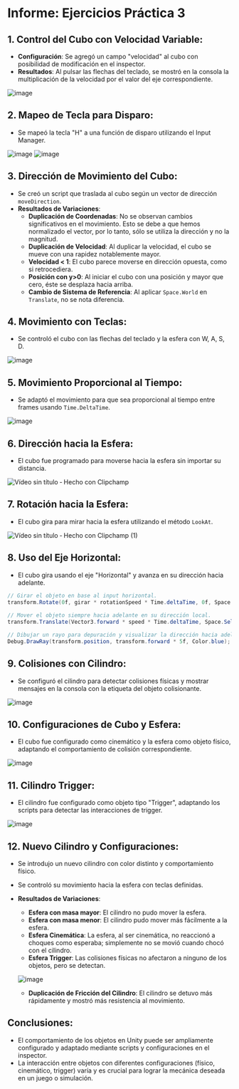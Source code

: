 # Informe: Ejercicios Práctica 3

## 1. Control del Cubo con Velocidad Variable:
- **Configuración**: Se agregó un campo "velocidad" al cubo con posibilidad de modificación en el inspector.
- **Resultados**: Al pulsar las flechas del teclado, se mostró en la consola la multiplicación de la velocidad por el valor del eje correspondiente.

![image](https://github.com/alu0101246949/practica3-II/assets/114754476/59e32e69-7cf6-4198-84ce-f808449f4d72)

## 2. Mapeo de Tecla para Disparo:
- Se mapeó la tecla "H" a una función de disparo utilizando el Input Manager.

![image](https://github.com/alu0101246949/practica3-II/assets/114754476/36ff7780-234f-4741-9dbc-5371520debfc)
![image](https://github.com/alu0101246949/practica3-II/assets/114754476/c89238aa-5c02-4f49-8019-9cbd5ce18664)


## 3. Dirección de Movimiento del Cubo:
- Se creó un script que traslada al cubo según un vector de dirección `moveDirection`.
- **Resultados de Variaciones**:
  - **Duplicación de Coordenadas**: No se observan cambios significativos en el movimiento. Esto se debe a que hemos normalizado el vector, por lo tanto, sólo se utiliza la    dirección y no la magnitud.
  - **Duplicación de Velocidad**: Al duplicar la velocidad, el cubo se mueve con una rapidez notablemente mayor.
  - **Velocidad < 1**: El cubo parece moverse en dirección opuesta, como si retrocediera.
  - **Posición con y>0**: Al iniciar el cubo con una posición y mayor que cero, éste se desplaza hacia arriba.
  - **Cambio de Sistema de Referencia**: Al aplicar `Space.World` en `Translate`, no se nota diferencia.



## 4. Movimiento con Teclas:
- Se controló el cubo con las flechas del teclado y la esfera con W, A, S, D.

![image](https://github.com/alu0101246949/practica3-II/assets/114754476/195882db-d222-4c55-862b-dad5d46b450d)


## 5. Movimiento Proporcional al Tiempo:
- Se adaptó el movimiento para que sea proporcional al tiempo entre frames usando `Time.DeltaTime`.

![image](https://github.com/alu0101246949/practica3-II/assets/114754476/9eaa1521-7efb-471e-bfbb-7d8334bf1a09)



## 6. Dirección hacia la Esfera:
- El cubo fue programado para moverse hacia la esfera sin importar su distancia.

![Vídeo sin título ‐ Hecho con Clipchamp](https://github.com/alu0101246949/practica3-II/assets/114754476/028f705b-89e5-472e-a921-c7058d2bcc58)


## 7. Rotación hacia la Esfera:
- El cubo gira para mirar hacia la esfera utilizando el método `LookAt`.

![Vídeo sin título ‐ Hecho con Clipchamp (1)](https://github.com/alu0101246949/practica3-II/assets/114754476/2dfccc9b-ad4a-4793-979a-65f6f84d2ccc)

## 8. Uso del Eje Horizontal:
- El cubo gira usando el eje "Horizontal" y avanza en su dirección hacia adelante.

```c#
// Girar el objeto en base al input horizontal.
transform.Rotate(0f, girar * rotationSpeed * Time.deltaTime, 0f, Space.World);
        
// Mover el objeto siempre hacia adelante en su dirección local.
transform.Translate(Vector3.forward * speed * Time.deltaTime, Space.Self);

// Dibujar un rayo para depuración y visualizar la dirección hacia adelante del objeto.
Debug.DrawRay(transform.position, transform.forward * 5f, Color.blue);
```

## 9. Colisiones con Cilindro:
- Se configuró el cilindro para detectar colisiones físicas y mostrar mensajes en la consola con la etiqueta del objeto colisionante.

![image](https://github.com/alu0101246949/practica3-II/assets/114754476/17dc50c7-ec98-4f02-babf-ce57f56bea88)

## 10. Configuraciones de Cubo y Esfera:
- El cubo fue configurado como cinemático y la esfera como objeto físico, adaptando el comportamiento de colisión correspondiente.
  
![image](https://github.com/alu0101246949/practica3-II/assets/114754476/734f9129-0c52-4651-88b9-32a31e1f24b2)

## 11. Cilindro Trigger:
- El cilindro fue configurado como objeto tipo "Trigger", adaptando los scripts para detectar las interacciones de trigger.
  
![image](https://github.com/alu0101246949/practica3-II/assets/114754476/2a790bba-aae6-4ce1-9023-4d7a790b7086)

## 12. Nuevo Cilindro y Configuraciones:
- Se introdujo un nuevo cilindro con color distinto y comportamiento físico.
- Se controló su movimiento hacia la esfera con teclas definidas.
- **Resultados de Variaciones**:
  - **Esfera con masa mayor**: El cilindro no pudo mover la esfera.
  - **Esfera con masa menor**: El cilindro pudo mover más fácilmente a la esfera.
  - **Esfera Cinemática**: La esfera, al ser cinemática, no reaccionó a choques como esperaba; simplemente no se movió cuando chocó con el cilindro.
  - **Esfera Trigger**: Las colisiones físicas no afectaron a ninguno de los objetos, pero se detectan.
 
  ![image](https://github.com/alu0101246949/practica3-II/assets/114754476/1018274f-693b-4238-bdc7-bfb9c20b56a7)

  - **Duplicación de Fricción del Cilindro**: El cilindro se detuvo más rápidamente y mostró más resistencia al movimiento.

## Conclusiones:
- El comportamiento de los objetos en Unity puede ser ampliamente configurado y adaptado mediante scripts y configuraciones en el inspector.
- La interacción entre objetos con diferentes configuraciones (físico, cinemático, trigger) varía y es crucial para lograr la mecánica deseada en un juego o simulación.
